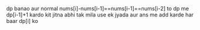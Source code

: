 dp banao aur normal nums[i]-nums[i-1]==nums[i-1]==nums[i-2] to dp me dp[i-1]+1 kardo kit jitna abhi tak mila use ek jyada aur ans me add karde har baar dp[i] ko